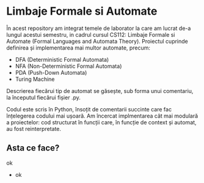 # Limbaje Formale si Automate

În acest repository am integrat temele de laborator la care am lucrat de-a lungul acestui semestru, in cadrul cursul CS112: Limbaje Formale si Automate (Formal Languages and Automata Theory). Proiectul cuprinde definirea și implementarea mai multor automate, precum:
- DFA (Deterministic Formal Automata)
- NFA (Non-Deterministic Formal Automata)
- PDA (Push-Down Automata)
- Turing Machine
  
Descrierea fiecărui tip de automat se găsește, sub forma unui comentariu, la începutul fiecărui fișier .py.

Codul este scris în Python, însoțit de comentarii succinte care fac înțelegerea codului mai ușoară. 
Am încercat implmentarea cât mai modulară a proiectelor: cod structurat în funcții care, în funcție de context și automat, au fost reinterpretate.
## Asta ce face?
ok
- ok

